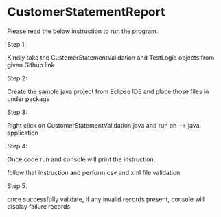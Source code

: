 # CustomerStatementReport

Please read the below instruction to run the program.

Step 1:

Kindly take the CustomerStatementValidation and TestLogic objects from given Github link

Step 2:

Create the sample java project from Eclipse IDE and place those files in under package

Step 3: 

Right click on CustomerStatementValidation.java and run on --> java application

Step 4:

Once code run and console will print the instruction. 

follow that instruction and perform csv and xml file validation.

Step 5:

once successfully validate, if any invalid records present, console will display failure records.
